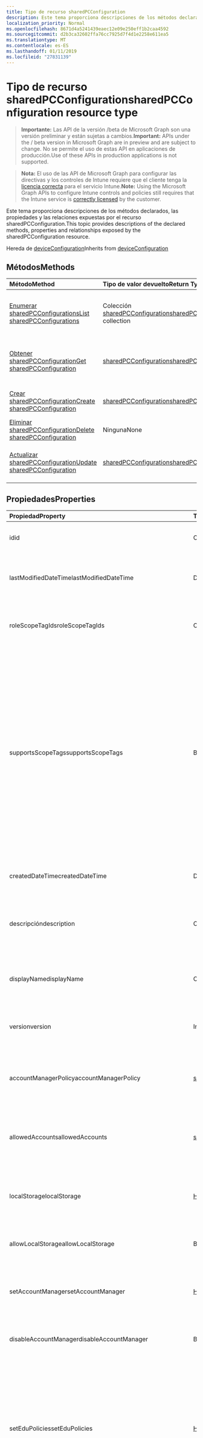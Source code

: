 ```yaml
---
title: Tipo de recurso sharedPCConfiguration
description: Este tema proporciona descripciones de los métodos declarados, las propiedades y las relaciones expuestas por el recurso sharedPCConfiguration.
localization_priority: Normal
ms.openlocfilehash: 8671d4a5241439eaec12e09e250eff1b2caa4592
ms.sourcegitcommit: d2b3ca32602ffa76cc7925d7f4d1e2258e611ea5
ms.translationtype: MT
ms.contentlocale: es-ES
ms.lasthandoff: 01/11/2019
ms.locfileid: "27831139"
---
```

# <a name="sharedpcconfiguration-resource-type"></a><span data-ttu-id="ce30f-103">Tipo de recurso sharedPCConfiguration</span><span class="sxs-lookup"><span data-stu-id="ce30f-103">sharedPCConfiguration resource type</span></span>

> <span data-ttu-id="ce30f-104">**Importante:** Las API de la versión /beta de Microsoft Graph son una versión preliminar y están sujetas a cambios.</span><span class="sxs-lookup"><span data-stu-id="ce30f-104">**Important:** APIs under the / beta version in Microsoft Graph are in preview and are subject to change.</span></span> <span data-ttu-id="ce30f-105">No se permite el uso de estas API en aplicaciones de producción.</span><span class="sxs-lookup"><span data-stu-id="ce30f-105">Use of these APIs in production applications is not supported.</span></span>

> <span data-ttu-id="ce30f-106">**Nota:** El uso de las API de Microsoft Graph para configurar las directivas y los controles de Intune requiere que el cliente tenga la [licencia correcta](https://go.microsoft.com/fwlink/?linkid=839381) para el servicio Intune.</span><span class="sxs-lookup"><span data-stu-id="ce30f-106">**Note:** Using the Microsoft Graph APIs to configure Intune controls and policies still requires that the Intune service is [correctly licensed](https://go.microsoft.com/fwlink/?linkid=839381) by the customer.</span></span>

<span data-ttu-id="ce30f-107">Este tema proporciona descripciones de los métodos declarados, las propiedades y las relaciones expuestas por el recurso sharedPCConfiguration.</span><span class="sxs-lookup"><span data-stu-id="ce30f-107">This topic provides descriptions of the declared methods, properties and relationships exposed by the sharedPCConfiguration resource.</span></span>

<span data-ttu-id="ce30f-108">Hereda de [deviceConfiguration](../resources/intune-deviceconfig-deviceconfiguration.md)</span><span class="sxs-lookup"><span data-stu-id="ce30f-108">Inherits from [deviceConfiguration](../resources/intune-deviceconfig-deviceconfiguration.md)</span></span>

## <a name="methods"></a><span data-ttu-id="ce30f-109">Métodos</span><span class="sxs-lookup"><span data-stu-id="ce30f-109">Methods</span></span>
|<span data-ttu-id="ce30f-110">Método</span><span class="sxs-lookup"><span data-stu-id="ce30f-110">Method</span></span>|<span data-ttu-id="ce30f-111">Tipo de valor devuelto</span><span class="sxs-lookup"><span data-stu-id="ce30f-111">Return Type</span></span>|<span data-ttu-id="ce30f-112">Descripción</span><span class="sxs-lookup"><span data-stu-id="ce30f-112">Description</span></span>|
|:---|:---|:---|
|[<span data-ttu-id="ce30f-113">Enumerar sharedPCConfigurations</span><span class="sxs-lookup"><span data-stu-id="ce30f-113">List sharedPCConfigurations</span></span>](../api/intune-deviceconfig-sharedpcconfiguration-list.md)|<span data-ttu-id="ce30f-114">Colección [sharedPCConfiguration](../resources/intune-deviceconfig-sharedpcconfiguration.md)</span><span class="sxs-lookup"><span data-stu-id="ce30f-114">[sharedPCConfiguration](../resources/intune-deviceconfig-sharedpcconfiguration.md) collection</span></span>|<span data-ttu-id="ce30f-115">Enumere las propiedades y las relaciones de los objetos [sharedPCConfiguration](../resources/intune-deviceconfig-sharedpcconfiguration.md).</span><span class="sxs-lookup"><span data-stu-id="ce30f-115">List properties and relationships of the [sharedPCConfiguration](../resources/intune-deviceconfig-sharedpcconfiguration.md) objects.</span></span>|
|[<span data-ttu-id="ce30f-116">Obtener sharedPCConfiguration</span><span class="sxs-lookup"><span data-stu-id="ce30f-116">Get sharedPCConfiguration</span></span>](../api/intune-deviceconfig-sharedpcconfiguration-get.md)|[<span data-ttu-id="ce30f-117">sharedPCConfiguration</span><span class="sxs-lookup"><span data-stu-id="ce30f-117">sharedPCConfiguration</span></span>](../resources/intune-deviceconfig-sharedpcconfiguration.md)|<span data-ttu-id="ce30f-118">Lea las propiedades y las relaciones del objeto [sharedPCConfiguration](../resources/intune-deviceconfig-sharedpcconfiguration.md).</span><span class="sxs-lookup"><span data-stu-id="ce30f-118">Read properties and relationships of the [sharedPCConfiguration](../resources/intune-deviceconfig-sharedpcconfiguration.md) object.</span></span>|
|[<span data-ttu-id="ce30f-119">Crear sharedPCConfiguration</span><span class="sxs-lookup"><span data-stu-id="ce30f-119">Create sharedPCConfiguration</span></span>](../api/intune-deviceconfig-sharedpcconfiguration-create.md)|[<span data-ttu-id="ce30f-120">sharedPCConfiguration</span><span class="sxs-lookup"><span data-stu-id="ce30f-120">sharedPCConfiguration</span></span>](../resources/intune-deviceconfig-sharedpcconfiguration.md)|<span data-ttu-id="ce30f-121">Cree un objeto [sharedPCConfiguration](../resources/intune-deviceconfig-sharedpcconfiguration.md).</span><span class="sxs-lookup"><span data-stu-id="ce30f-121">Create a new [sharedPCConfiguration](../resources/intune-deviceconfig-sharedpcconfiguration.md) object.</span></span>|
|[<span data-ttu-id="ce30f-122">Eliminar sharedPCConfiguration</span><span class="sxs-lookup"><span data-stu-id="ce30f-122">Delete sharedPCConfiguration</span></span>](../api/intune-deviceconfig-sharedpcconfiguration-delete.md)|<span data-ttu-id="ce30f-123">Ninguna</span><span class="sxs-lookup"><span data-stu-id="ce30f-123">None</span></span>|<span data-ttu-id="ce30f-124">Elimina un [sharedPCConfiguration](../resources/intune-deviceconfig-sharedpcconfiguration.md).</span><span class="sxs-lookup"><span data-stu-id="ce30f-124">Deletes a [sharedPCConfiguration](../resources/intune-deviceconfig-sharedpcconfiguration.md).</span></span>|
|[<span data-ttu-id="ce30f-125">Actualizar sharedPCConfiguration</span><span class="sxs-lookup"><span data-stu-id="ce30f-125">Update sharedPCConfiguration</span></span>](../api/intune-deviceconfig-sharedpcconfiguration-update.md)|[<span data-ttu-id="ce30f-126">sharedPCConfiguration</span><span class="sxs-lookup"><span data-stu-id="ce30f-126">sharedPCConfiguration</span></span>](../resources/intune-deviceconfig-sharedpcconfiguration.md)|<span data-ttu-id="ce30f-127">Actualice las propiedades de un objeto [sharedPCConfiguration](../resources/intune-deviceconfig-sharedpcconfiguration.md).</span><span class="sxs-lookup"><span data-stu-id="ce30f-127">Update the properties of a [sharedPCConfiguration](../resources/intune-deviceconfig-sharedpcconfiguration.md) object.</span></span>|

## <a name="properties"></a><span data-ttu-id="ce30f-128">Propiedades</span><span class="sxs-lookup"><span data-stu-id="ce30f-128">Properties</span></span>
|<span data-ttu-id="ce30f-129">Propiedad</span><span class="sxs-lookup"><span data-stu-id="ce30f-129">Property</span></span>|<span data-ttu-id="ce30f-130">Tipo</span><span class="sxs-lookup"><span data-stu-id="ce30f-130">Type</span></span>|<span data-ttu-id="ce30f-131">Descripción</span><span class="sxs-lookup"><span data-stu-id="ce30f-131">Description</span></span>|
|:---|:---|:---|
|<span data-ttu-id="ce30f-132">id</span><span class="sxs-lookup"><span data-stu-id="ce30f-132">id</span></span>|<span data-ttu-id="ce30f-133">Cadena</span><span class="sxs-lookup"><span data-stu-id="ce30f-133">String</span></span>|<span data-ttu-id="ce30f-134">Clave de la entidad.</span><span class="sxs-lookup"><span data-stu-id="ce30f-134">Key of the entity.</span></span> <span data-ttu-id="ce30f-135">Heredado de [deviceConfiguration](../resources/intune-deviceconfig-deviceconfiguration.md)</span><span class="sxs-lookup"><span data-stu-id="ce30f-135">Inherited from [deviceConfiguration](../resources/intune-deviceconfig-deviceconfiguration.md)</span></span>|
|<span data-ttu-id="ce30f-136">lastModifiedDateTime</span><span class="sxs-lookup"><span data-stu-id="ce30f-136">lastModifiedDateTime</span></span>|<span data-ttu-id="ce30f-137">DateTimeOffset</span><span class="sxs-lookup"><span data-stu-id="ce30f-137">DateTimeOffset</span></span>|<span data-ttu-id="ce30f-138">Fecha y hora en la que se modificó el objeto por última vez.</span><span class="sxs-lookup"><span data-stu-id="ce30f-138">DateTime the object was last modified.</span></span> <span data-ttu-id="ce30f-139">Heredado de [deviceConfiguration](../resources/intune-deviceconfig-deviceconfiguration.md)</span><span class="sxs-lookup"><span data-stu-id="ce30f-139">Inherited from [deviceConfiguration](../resources/intune-deviceconfig-deviceconfiguration.md)</span></span>|
|<span data-ttu-id="ce30f-140">roleScopeTagIds</span><span class="sxs-lookup"><span data-stu-id="ce30f-140">roleScopeTagIds</span></span>|<span data-ttu-id="ce30f-141">Colección String</span><span class="sxs-lookup"><span data-stu-id="ce30f-141">String collection</span></span>|<span data-ttu-id="ce30f-142">Lista de etiquetas de ámbito para esta instancia de entidad.</span><span class="sxs-lookup"><span data-stu-id="ce30f-142">List of Scope Tags for this Entity instance.</span></span> <span data-ttu-id="ce30f-143">Heredado de [deviceConfiguration](../resources/intune-deviceconfig-deviceconfiguration.md)</span><span class="sxs-lookup"><span data-stu-id="ce30f-143">Inherited from [deviceConfiguration](../resources/intune-deviceconfig-deviceconfiguration.md)</span></span>|
|<span data-ttu-id="ce30f-144">supportsScopeTags</span><span class="sxs-lookup"><span data-stu-id="ce30f-144">supportsScopeTags</span></span>|<span data-ttu-id="ce30f-145">Booleano</span><span class="sxs-lookup"><span data-stu-id="ce30f-145">Boolean</span></span>|<span data-ttu-id="ce30f-146">Indica si la configuración del dispositivo subyacente admite la asignación de etiquetas de ámbito.</span><span class="sxs-lookup"><span data-stu-id="ce30f-146">Indicates whether or not the underlying Device Configuration supports the assignment of scope tags.</span></span> <span data-ttu-id="ce30f-147">No se permite la asignación a la propiedad ScopeTags cuando este valor es false y entidades no estará visibles para los usuarios con ámbito.</span><span class="sxs-lookup"><span data-stu-id="ce30f-147">Assigning to the ScopeTags property is not allowed when this value is false and entities will not be visible to scoped users.</span></span> <span data-ttu-id="ce30f-148">Esto se produce para las directivas de heredado creadas en Silverlight y se puede resolver por eliminar y volver a crear la directiva en el Portal de Azure.</span><span class="sxs-lookup"><span data-stu-id="ce30f-148">This occurs for Legacy policies created in Silverlight and can be resolved by deleting and recreating the policy in the Azure Portal.</span></span> <span data-ttu-id="ce30f-149">Esta propiedad es de sólo lectura.</span><span class="sxs-lookup"><span data-stu-id="ce30f-149">This property is read-only.</span></span> <span data-ttu-id="ce30f-150">Heredado de [deviceConfiguration](../resources/intune-deviceconfig-deviceconfiguration.md)</span><span class="sxs-lookup"><span data-stu-id="ce30f-150">Inherited from [deviceConfiguration](../resources/intune-deviceconfig-deviceconfiguration.md)</span></span>|
|<span data-ttu-id="ce30f-151">createdDateTime</span><span class="sxs-lookup"><span data-stu-id="ce30f-151">createdDateTime</span></span>|<span data-ttu-id="ce30f-152">DateTimeOffset</span><span class="sxs-lookup"><span data-stu-id="ce30f-152">DateTimeOffset</span></span>|<span data-ttu-id="ce30f-153">Fecha y hora en la que se creó el objeto.</span><span class="sxs-lookup"><span data-stu-id="ce30f-153">DateTime the object was created.</span></span> <span data-ttu-id="ce30f-154">Heredado de [deviceConfiguration](../resources/intune-deviceconfig-deviceconfiguration.md)</span><span class="sxs-lookup"><span data-stu-id="ce30f-154">Inherited from [deviceConfiguration](../resources/intune-deviceconfig-deviceconfiguration.md)</span></span>|
|<span data-ttu-id="ce30f-155">descripción</span><span class="sxs-lookup"><span data-stu-id="ce30f-155">description</span></span>|<span data-ttu-id="ce30f-156">Cadena</span><span class="sxs-lookup"><span data-stu-id="ce30f-156">String</span></span>|<span data-ttu-id="ce30f-157">Descripción proporcionada por el administrador de la configuración del dispositivo.</span><span class="sxs-lookup"><span data-stu-id="ce30f-157">Admin provided description of the Device Configuration.</span></span> <span data-ttu-id="ce30f-158">Heredado de [deviceConfiguration](../resources/intune-deviceconfig-deviceconfiguration.md)</span><span class="sxs-lookup"><span data-stu-id="ce30f-158">Inherited from [deviceConfiguration](../resources/intune-deviceconfig-deviceconfiguration.md)</span></span>|
|<span data-ttu-id="ce30f-159">displayName</span><span class="sxs-lookup"><span data-stu-id="ce30f-159">displayName</span></span>|<span data-ttu-id="ce30f-160">Cadena</span><span class="sxs-lookup"><span data-stu-id="ce30f-160">String</span></span>|<span data-ttu-id="ce30f-161">Nombre proporcionado por el administrador de la configuración del dispositivo.</span><span class="sxs-lookup"><span data-stu-id="ce30f-161">Admin provided name of the device configuration.</span></span> <span data-ttu-id="ce30f-162">Heredado de [deviceConfiguration](../resources/intune-deviceconfig-deviceconfiguration.md)</span><span class="sxs-lookup"><span data-stu-id="ce30f-162">Inherited from [deviceConfiguration](../resources/intune-deviceconfig-deviceconfiguration.md)</span></span>|
|<span data-ttu-id="ce30f-163">version</span><span class="sxs-lookup"><span data-stu-id="ce30f-163">version</span></span>|<span data-ttu-id="ce30f-164">Int32</span><span class="sxs-lookup"><span data-stu-id="ce30f-164">Int32</span></span>|<span data-ttu-id="ce30f-165">Versión de la configuración del dispositivo.</span><span class="sxs-lookup"><span data-stu-id="ce30f-165">Version of the device configuration.</span></span> <span data-ttu-id="ce30f-166">Heredado de [deviceConfiguration](../resources/intune-deviceconfig-deviceconfiguration.md)</span><span class="sxs-lookup"><span data-stu-id="ce30f-166">Inherited from [deviceConfiguration](../resources/intune-deviceconfig-deviceconfiguration.md)</span></span>|
|<span data-ttu-id="ce30f-167">accountManagerPolicy</span><span class="sxs-lookup"><span data-stu-id="ce30f-167">accountManagerPolicy</span></span>|[<span data-ttu-id="ce30f-168">sharedPCAccountManagerPolicy</span><span class="sxs-lookup"><span data-stu-id="ce30f-168">sharedPCAccountManagerPolicy</span></span>](../resources/intune-deviceconfig-sharedpcaccountmanagerpolicy.md)|<span data-ttu-id="ce30f-169">Especifica cómo se administran las cuentas en un equipo compartido.</span><span class="sxs-lookup"><span data-stu-id="ce30f-169">Specifies how accounts are managed on a shared PC.</span></span> <span data-ttu-id="ce30f-170">Solo se aplica cuando disableAccountManager es False.</span><span class="sxs-lookup"><span data-stu-id="ce30f-170">Only applies when disableAccountManager is false.</span></span>|
|<span data-ttu-id="ce30f-171">allowedAccounts</span><span class="sxs-lookup"><span data-stu-id="ce30f-171">allowedAccounts</span></span>|[<span data-ttu-id="ce30f-172">sharedPCAllowedAccountType</span><span class="sxs-lookup"><span data-stu-id="ce30f-172">sharedPCAllowedAccountType</span></span>](../resources/intune-deviceconfig-sharedpcallowedaccounttype.md)|<span data-ttu-id="ce30f-173">Indica el tipo de cuentas que se pueden usar en un equipo compartido.</span><span class="sxs-lookup"><span data-stu-id="ce30f-173">Indicates which type of accounts are allowed to use on a shared PC.</span></span> <span data-ttu-id="ce30f-174">Los valores posibles son: `guest` y `domain`.</span><span class="sxs-lookup"><span data-stu-id="ce30f-174">Possible values are: `guest`, `domain`.</span></span>|
|<span data-ttu-id="ce30f-175">localStorage</span><span class="sxs-lookup"><span data-stu-id="ce30f-175">localStorage</span></span>|[<span data-ttu-id="ce30f-176">Habilitación de</span><span class="sxs-lookup"><span data-stu-id="ce30f-176">enablement</span></span>](../resources/intune-shared-enablement.md)|<span data-ttu-id="ce30f-177">Especifica si se permite el almacenamiento local en un equipo compartido.</span><span class="sxs-lookup"><span data-stu-id="ce30f-177">Specifies whether local storage is allowed on a shared PC.</span></span> <span data-ttu-id="ce30f-178">Los valores posibles son: `notConfigured`, `enabled` y `disabled`.</span><span class="sxs-lookup"><span data-stu-id="ce30f-178">Possible values are: `notConfigured`, `enabled`, `disabled`.</span></span>|
|<span data-ttu-id="ce30f-179">allowLocalStorage</span><span class="sxs-lookup"><span data-stu-id="ce30f-179">allowLocalStorage</span></span>|<span data-ttu-id="ce30f-180">Booleano</span><span class="sxs-lookup"><span data-stu-id="ce30f-180">Boolean</span></span>|<span data-ttu-id="ce30f-181">Especifica si se permite el almacenamiento local en un equipo compartido.</span><span class="sxs-lookup"><span data-stu-id="ce30f-181">Specifies whether local storage is allowed on a shared PC.</span></span>|
|<span data-ttu-id="ce30f-182">setAccountManager</span><span class="sxs-lookup"><span data-stu-id="ce30f-182">setAccountManager</span></span>|[<span data-ttu-id="ce30f-183">Habilitación de</span><span class="sxs-lookup"><span data-stu-id="ce30f-183">enablement</span></span>](../resources/intune-shared-enablement.md)|<span data-ttu-id="ce30f-184">Deshabilita al administrador de cuentas para el modo de equipo compartido.</span><span class="sxs-lookup"><span data-stu-id="ce30f-184">Disables the account manager for shared PC mode.</span></span> <span data-ttu-id="ce30f-185">Los valores posibles son: `notConfigured`, `enabled` y `disabled`.</span><span class="sxs-lookup"><span data-stu-id="ce30f-185">Possible values are: `notConfigured`, `enabled`, `disabled`.</span></span>|
|<span data-ttu-id="ce30f-186">disableAccountManager</span><span class="sxs-lookup"><span data-stu-id="ce30f-186">disableAccountManager</span></span>|<span data-ttu-id="ce30f-187">Booleano</span><span class="sxs-lookup"><span data-stu-id="ce30f-187">Boolean</span></span>|<span data-ttu-id="ce30f-188">Deshabilita al administrador de cuentas para el modo de equipo compartido.</span><span class="sxs-lookup"><span data-stu-id="ce30f-188">Disables the account manager for shared PC mode.</span></span>|
|<span data-ttu-id="ce30f-189">setEduPolicies</span><span class="sxs-lookup"><span data-stu-id="ce30f-189">setEduPolicies</span></span>|[<span data-ttu-id="ce30f-190">Habilitación de</span><span class="sxs-lookup"><span data-stu-id="ce30f-190">enablement</span></span>](../resources/intune-shared-enablement.md)|<span data-ttu-id="ce30f-191">Especifica si las directivas de entorno compartido predeterminado el ámbito educativo de PC deben ser habilitado o deshabilitado o no configuradas.</span><span class="sxs-lookup"><span data-stu-id="ce30f-191">Specifies whether the default shared PC education environment policies should be enabled/disabled/not configured.</span></span> <span data-ttu-id="ce30f-192">Para Windows 10 RS2 y versiones posteriores, se aplicará esta directiva sin establecer Habilitado en true.</span><span class="sxs-lookup"><span data-stu-id="ce30f-192">For Windows 10 RS2 and later, this policy will be applied without setting Enabled to true.</span></span> <span data-ttu-id="ce30f-193">Los valores posibles son: `notConfigured`, `enabled` y `disabled`.</span><span class="sxs-lookup"><span data-stu-id="ce30f-193">Possible values are: `notConfigured`, `enabled`, `disabled`.</span></span>|
|<span data-ttu-id="ce30f-194">disableEduPolicies</span><span class="sxs-lookup"><span data-stu-id="ce30f-194">disableEduPolicies</span></span>|<span data-ttu-id="ce30f-195">Booleano</span><span class="sxs-lookup"><span data-stu-id="ce30f-195">Boolean</span></span>|<span data-ttu-id="ce30f-196">Especifica si se deben deshabilitar las directivas predeterminadas de entorno educativo de equipo compartido.</span><span class="sxs-lookup"><span data-stu-id="ce30f-196">Specifies whether the default shared PC education environment policies should be disabled.</span></span> <span data-ttu-id="ce30f-197">Para Windows 10 RS2 y versiones posteriores, se aplicará esta directiva sin establecer Habilitado en true.</span><span class="sxs-lookup"><span data-stu-id="ce30f-197">For Windows 10 RS2 and later, this policy will be applied without setting Enabled to true.</span></span>|
|<span data-ttu-id="ce30f-198">setPowerPolicies</span><span class="sxs-lookup"><span data-stu-id="ce30f-198">setPowerPolicies</span></span>|[<span data-ttu-id="ce30f-199">Habilitación de</span><span class="sxs-lookup"><span data-stu-id="ce30f-199">enablement</span></span>](../resources/intune-shared-enablement.md)|<span data-ttu-id="ce30f-200">Especifica si las directivas de power PC compartido predeterminado deben estar habilitado o deshabilitado.</span><span class="sxs-lookup"><span data-stu-id="ce30f-200">Specifies whether the default shared PC power policies should be enabled/disabled.</span></span> <span data-ttu-id="ce30f-201">Los valores posibles son: `notConfigured`, `enabled` y `disabled`.</span><span class="sxs-lookup"><span data-stu-id="ce30f-201">Possible values are: `notConfigured`, `enabled`, `disabled`.</span></span>|
|<span data-ttu-id="ce30f-202">disablePowerPolicies</span><span class="sxs-lookup"><span data-stu-id="ce30f-202">disablePowerPolicies</span></span>|<span data-ttu-id="ce30f-203">Booleano</span><span class="sxs-lookup"><span data-stu-id="ce30f-203">Boolean</span></span>|<span data-ttu-id="ce30f-204">Especifica si se deben deshabilitar las directivas predeterminadas de energía de equipo compartido.</span><span class="sxs-lookup"><span data-stu-id="ce30f-204">Specifies whether the default shared PC power policies should be disabled.</span></span>|
|<span data-ttu-id="ce30f-205">signInOnResume</span><span class="sxs-lookup"><span data-stu-id="ce30f-205">signInOnResume</span></span>|[<span data-ttu-id="ce30f-206">Habilitación de</span><span class="sxs-lookup"><span data-stu-id="ce30f-206">enablement</span></span>](../resources/intune-shared-enablement.md)|<span data-ttu-id="ce30f-207">Especifica el requisito para iniciar sesión en cada vez que el dispositivo se reactiva copia de seguridad del modo de suspensión.</span><span class="sxs-lookup"><span data-stu-id="ce30f-207">Specifies the requirement to sign in whenever the device wakes up from sleep mode.</span></span> <span data-ttu-id="ce30f-208">Los valores posibles son: `notConfigured`, `enabled` y `disabled`.</span><span class="sxs-lookup"><span data-stu-id="ce30f-208">Possible values are: `notConfigured`, `enabled`, `disabled`.</span></span>|
|<span data-ttu-id="ce30f-209">disableSignInOnResume</span><span class="sxs-lookup"><span data-stu-id="ce30f-209">disableSignInOnResume</span></span>|<span data-ttu-id="ce30f-210">Booleano</span><span class="sxs-lookup"><span data-stu-id="ce30f-210">Boolean</span></span>|<span data-ttu-id="ce30f-211">Deshabilita el requisito de iniciar sesión siempre que el dispositivo salga del modo de suspensión.</span><span class="sxs-lookup"><span data-stu-id="ce30f-211">Disables the requirement to sign in whenever the device wakes up from sleep mode.</span></span>|
|<span data-ttu-id="ce30f-212">enabled</span><span class="sxs-lookup"><span data-stu-id="ce30f-212">enabled</span></span>|<span data-ttu-id="ce30f-213">Booleano</span><span class="sxs-lookup"><span data-stu-id="ce30f-213">Boolean</span></span>|<span data-ttu-id="ce30f-214">Habilita el modo de equipo compartido y se aplica a las directivas de equipo compartido.</span><span class="sxs-lookup"><span data-stu-id="ce30f-214">Enables shared PC mode and applies the shared pc policies.</span></span>|
|<span data-ttu-id="ce30f-215">idleTimeBeforeSleepInSeconds</span><span class="sxs-lookup"><span data-stu-id="ce30f-215">idleTimeBeforeSleepInSeconds</span></span>|<span data-ttu-id="ce30f-216">Int32</span><span class="sxs-lookup"><span data-stu-id="ce30f-216">Int32</span></span>|<span data-ttu-id="ce30f-217">Especifica el tiempo en segundos que un dispositivo debe permanecer inactivo antes de que el equipo pase al estado de suspensión.</span><span class="sxs-lookup"><span data-stu-id="ce30f-217">Specifies the time in seconds that a device must sit idle before the PC goes to sleep.</span></span> <span data-ttu-id="ce30f-218">Si este valor se establece en 0 impide que se produzca el tiempo de espera en suspensión.</span><span class="sxs-lookup"><span data-stu-id="ce30f-218">Setting this value to 0 prevents the sleep timeout from occurring.</span></span>|
|<span data-ttu-id="ce30f-219">kioskAppDisplayName</span><span class="sxs-lookup"><span data-stu-id="ce30f-219">kioskAppDisplayName</span></span>|<span data-ttu-id="ce30f-220">Cadena</span><span class="sxs-lookup"><span data-stu-id="ce30f-220">String</span></span>|<span data-ttu-id="ce30f-221">Especifica el texto para mostrar de la cuenta que se muestra en la pantalla de inicio de sesión que inicia la aplicación especificada por SetKioskAppUserModelId.</span><span class="sxs-lookup"><span data-stu-id="ce30f-221">Specifies the display text for the account shown on the sign-in screen which launches the app specified by SetKioskAppUserModelId.</span></span> <span data-ttu-id="ce30f-222">Solo se aplica cuando se establece KioskAppUserModelId.</span><span class="sxs-lookup"><span data-stu-id="ce30f-222">Only applies when KioskAppUserModelId is set.</span></span>|
|<span data-ttu-id="ce30f-223">kioskAppUserModelId</span><span class="sxs-lookup"><span data-stu-id="ce30f-223">kioskAppUserModelId</span></span>|<span data-ttu-id="ce30f-224">Cadena</span><span class="sxs-lookup"><span data-stu-id="ce30f-224">String</span></span>|<span data-ttu-id="ce30f-225">Especifica el identificador del modelo de usuario de la aplicación correspondiente a la aplicación para que se use con el acceso asignado.</span><span class="sxs-lookup"><span data-stu-id="ce30f-225">Specifies the application user model ID of the app to use with assigned access.</span></span>|
|<span data-ttu-id="ce30f-226">maintenanceStartTime</span><span class="sxs-lookup"><span data-stu-id="ce30f-226">maintenanceStartTime</span></span>|<span data-ttu-id="ce30f-227">TimeOfDay</span><span class="sxs-lookup"><span data-stu-id="ce30f-227">TimeOfDay</span></span>|<span data-ttu-id="ce30f-228">Especifica la hora de inicio diaria de la hora de mantenimiento.</span><span class="sxs-lookup"><span data-stu-id="ce30f-228">Specifies the daily start time of maintenance hour.</span></span>|

## <a name="relationships"></a><span data-ttu-id="ce30f-229">Relaciones</span><span class="sxs-lookup"><span data-stu-id="ce30f-229">Relationships</span></span>
|<span data-ttu-id="ce30f-230">Relación</span><span class="sxs-lookup"><span data-stu-id="ce30f-230">Relationship</span></span>|<span data-ttu-id="ce30f-231">Tipo</span><span class="sxs-lookup"><span data-stu-id="ce30f-231">Type</span></span>|<span data-ttu-id="ce30f-232">Description</span><span class="sxs-lookup"><span data-stu-id="ce30f-232">Description</span></span>|
|:---|:---|:---|
|<span data-ttu-id="ce30f-233">groupAssignments</span><span class="sxs-lookup"><span data-stu-id="ce30f-233">groupAssignments</span></span>|<span data-ttu-id="ce30f-234">colección de [deviceConfigurationGroupAssignment](../resources/intune-deviceconfig-deviceconfigurationgroupassignment.md)</span><span class="sxs-lookup"><span data-stu-id="ce30f-234">[deviceConfigurationGroupAssignment](../resources/intune-deviceconfig-deviceconfigurationgroupassignment.md) collection</span></span>|<span data-ttu-id="ce30f-235">La lista de asignaciones de grupo para el perfil de configuración del dispositivo.</span><span class="sxs-lookup"><span data-stu-id="ce30f-235">The list of group assignments for the device configuration profile.</span></span> <span data-ttu-id="ce30f-236">Heredado de [deviceConfiguration](../resources/intune-deviceconfig-deviceconfiguration.md)</span><span class="sxs-lookup"><span data-stu-id="ce30f-236">Inherited from [deviceConfiguration](../resources/intune-deviceconfig-deviceconfiguration.md)</span></span>|
|<span data-ttu-id="ce30f-237">asignaciones</span><span class="sxs-lookup"><span data-stu-id="ce30f-237">assignments</span></span>|<span data-ttu-id="ce30f-238">Colección [deviceConfigurationAssignment](../resources/intune-deviceconfig-deviceconfigurationassignment.md)</span><span class="sxs-lookup"><span data-stu-id="ce30f-238">[deviceConfigurationAssignment](../resources/intune-deviceconfig-deviceconfigurationassignment.md) collection</span></span>|<span data-ttu-id="ce30f-239">La lista de tareas para el perfil de configuración del dispositivo.</span><span class="sxs-lookup"><span data-stu-id="ce30f-239">The list of assignments for the device configuration profile.</span></span> <span data-ttu-id="ce30f-240">Heredado de [deviceConfiguration](../resources/intune-deviceconfig-deviceconfiguration.md)</span><span class="sxs-lookup"><span data-stu-id="ce30f-240">Inherited from [deviceConfiguration](../resources/intune-deviceconfig-deviceconfiguration.md)</span></span>|
|<span data-ttu-id="ce30f-241">deviceStatuses</span><span class="sxs-lookup"><span data-stu-id="ce30f-241">deviceStatuses</span></span>|<span data-ttu-id="ce30f-242">Colección [deviceConfigurationDeviceStatus](../resources/intune-deviceconfig-deviceconfigurationdevicestatus.md)</span><span class="sxs-lookup"><span data-stu-id="ce30f-242">[deviceConfigurationDeviceStatus](../resources/intune-deviceconfig-deviceconfigurationdevicestatus.md) collection</span></span>|<span data-ttu-id="ce30f-243">Estado de instalación de configuración del dispositivo por dispositivo.</span><span class="sxs-lookup"><span data-stu-id="ce30f-243">Device configuration installation status by device.</span></span> <span data-ttu-id="ce30f-244">Heredado de [deviceConfiguration](../resources/intune-deviceconfig-deviceconfiguration.md)</span><span class="sxs-lookup"><span data-stu-id="ce30f-244">Inherited from [deviceConfiguration](../resources/intune-deviceconfig-deviceconfiguration.md)</span></span>|
|<span data-ttu-id="ce30f-245">userStatuses</span><span class="sxs-lookup"><span data-stu-id="ce30f-245">userStatuses</span></span>|<span data-ttu-id="ce30f-246">Colección [deviceConfigurationUserStatus](../resources/intune-deviceconfig-deviceconfigurationuserstatus.md)</span><span class="sxs-lookup"><span data-stu-id="ce30f-246">[deviceConfigurationUserStatus](../resources/intune-deviceconfig-deviceconfigurationuserstatus.md) collection</span></span>|<span data-ttu-id="ce30f-247">Estado de instalación de configuración de dispositivo por usuario.</span><span class="sxs-lookup"><span data-stu-id="ce30f-247">Device configuration installation status by user.</span></span> <span data-ttu-id="ce30f-248">Heredado de [deviceConfiguration](../resources/intune-deviceconfig-deviceconfiguration.md)</span><span class="sxs-lookup"><span data-stu-id="ce30f-248">Inherited from [deviceConfiguration](../resources/intune-deviceconfig-deviceconfiguration.md)</span></span>|
|<span data-ttu-id="ce30f-249">deviceStatusOverview</span><span class="sxs-lookup"><span data-stu-id="ce30f-249">deviceStatusOverview</span></span>|[<span data-ttu-id="ce30f-250">deviceConfigurationDeviceOverview</span><span class="sxs-lookup"><span data-stu-id="ce30f-250">deviceConfigurationDeviceOverview</span></span>](../resources/intune-deviceconfig-deviceconfigurationdeviceoverview.md)|<span data-ttu-id="ce30f-251">Información general sobre el estado de dispositivos de la configuración de dispositivo. Heredado de [deviceConfiguration](../resources/intune-deviceconfig-deviceconfiguration.md)</span><span class="sxs-lookup"><span data-stu-id="ce30f-251">Device Configuration devices status overview Inherited from [deviceConfiguration](../resources/intune-deviceconfig-deviceconfiguration.md)</span></span>|
|<span data-ttu-id="ce30f-252">userStatusOverview</span><span class="sxs-lookup"><span data-stu-id="ce30f-252">userStatusOverview</span></span>|[<span data-ttu-id="ce30f-253">deviceConfigurationUserOverview</span><span class="sxs-lookup"><span data-stu-id="ce30f-253">deviceConfigurationUserOverview</span></span>](../resources/intune-deviceconfig-deviceconfigurationuseroverview.md)|<span data-ttu-id="ce30f-254">Información general sobre el estado de usuarios de la configuración de dispositivo. Heredado de [deviceConfiguration](../resources/intune-deviceconfig-deviceconfiguration.md)</span><span class="sxs-lookup"><span data-stu-id="ce30f-254">Device Configuration users status overview Inherited from [deviceConfiguration](../resources/intune-deviceconfig-deviceconfiguration.md)</span></span>|
|<span data-ttu-id="ce30f-255">deviceSettingStateSummaries</span><span class="sxs-lookup"><span data-stu-id="ce30f-255">deviceSettingStateSummaries</span></span>|<span data-ttu-id="ce30f-256">Colección [settingStateDeviceSummary](../resources/intune-deviceconfig-settingstatedevicesummary.md)</span><span class="sxs-lookup"><span data-stu-id="ce30f-256">[settingStateDeviceSummary](../resources/intune-deviceconfig-settingstatedevicesummary.md) collection</span></span>|<span data-ttu-id="ce30f-257">Resumen de dispositivo sobre el estado de configuración de la configuración de dispositivo. Heredado de [deviceConfiguration](../resources/intune-deviceconfig-deviceconfiguration.md)</span><span class="sxs-lookup"><span data-stu-id="ce30f-257">Device Configuration Setting State Device Summary Inherited from [deviceConfiguration](../resources/intune-deviceconfig-deviceconfiguration.md)</span></span>|

## <a name="json-representation"></a><span data-ttu-id="ce30f-258">Representación JSON</span><span class="sxs-lookup"><span data-stu-id="ce30f-258">JSON Representation</span></span>
<span data-ttu-id="ce30f-259">Aquí tiene una representación JSON del recurso.</span><span class="sxs-lookup"><span data-stu-id="ce30f-259">Here is a JSON representation of the resource.</span></span>
<!-- {
  "blockType": "resource",
  "keyProperty": "id",
  "@odata.type": "microsoft.graph.sharedPCConfiguration"
}
-->
``` json
{
  "@odata.type": "#microsoft.graph.sharedPCConfiguration",
  "id": "String (identifier)",
  "lastModifiedDateTime": "String (timestamp)",
  "roleScopeTagIds": [
    "String"
  ],
  "supportsScopeTags": true,
  "createdDateTime": "String (timestamp)",
  "description": "String",
  "displayName": "String",
  "version": 1024,
  "accountManagerPolicy": {
    "@odata.type": "microsoft.graph.sharedPCAccountManagerPolicy",
    "accountDeletionPolicy": "String",
    "cacheAccountsAboveDiskFreePercentage": 1024,
    "inactiveThresholdDays": 1024,
    "removeAccountsBelowDiskFreePercentage": 1024
  },
  "allowedAccounts": "String",
  "localStorage": "String",
  "allowLocalStorage": true,
  "setAccountManager": "String",
  "disableAccountManager": true,
  "setEduPolicies": "String",
  "disableEduPolicies": true,
  "setPowerPolicies": "String",
  "disablePowerPolicies": true,
  "signInOnResume": "String",
  "disableSignInOnResume": true,
  "enabled": true,
  "idleTimeBeforeSleepInSeconds": 1024,
  "kioskAppDisplayName": "String",
  "kioskAppUserModelId": "String",
  "maintenanceStartTime": "String (time of day)"
}
```





